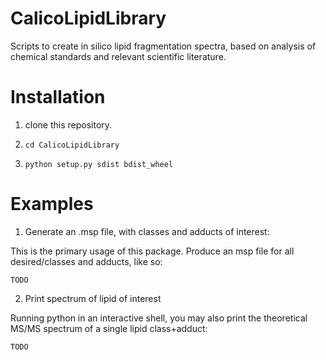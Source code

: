 # CalicoLipidLibrary
Scripts to create in silico lipid fragmentation spectra, based on analysis of chemical standards and relevant scientific literature.

# Installation

1.  clone this repository.

2. `cd CalicoLipidLibrary`

3. `python setup.py sdist bdist_wheel`

# Examples

1. Generate an .msp file, with classes and adducts of interest:

This is the primary usage of this package.  Produce an msp file for all desired/classes and adducts, like so:

`TODO`

2. Print spectrum of lipid of interest

Running python in an interactive shell, you may also print the theoretical MS/MS spectrum of a single lipid class+adduct:

`TODO`